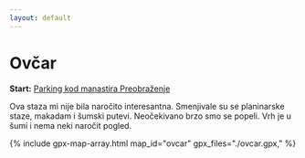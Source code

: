 ```yaml
---
layout: default
---
```


# Ovčar

**Start:** [Parking kod manastira Preobraženje](https://maps.app.goo.gl/5cqYwB5LVMuAV2k1A)

Ova staza mi nije bila naročito interesantna.
Smenjivale su se planinarske staze, makadam i šumski putevi.
Neočekivano brzo smo se popeli.
Vrh je u šumi i nema neki naročit pogled.

{% include gpx-map-array.html map_id="ovcar" gpx_files="./ovcar.gpx," %}